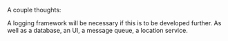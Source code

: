 A couple thoughts:

A logging framework will be necessary if this is to be developed further.
As well as a database, an UI, a message queue, a location service.
